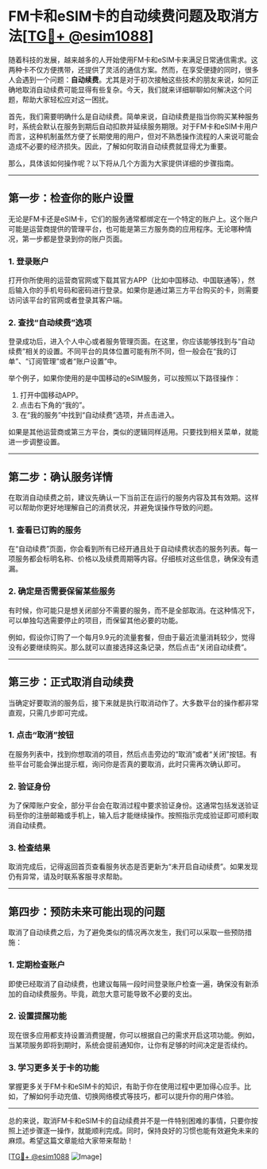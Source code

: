 # FM卡和eSIM卡的自动续费问题及取消方法[[TG💪+ @esim1088](https://t.me/s/esim1088)]

随着科技的发展，越来越多的人开始使用FM卡和eSIM卡来满足日常通信需求。这两种卡不仅方便携带，还提供了灵活的通信方案。然而，在享受便捷的同时，很多人会遇到一个问题：**自动续费**。尤其是对于初次接触这些技术的朋友来说，如何正确地取消自动续费可能显得有些复杂。今天，我们就来详细聊聊如何解决这个问题，帮助大家轻松应对这一困扰。

首先，我们需要明确什么是自动续费。简单来说，自动续费是指当你购买某种服务时，系统会默认在服务到期后自动扣款并延续服务期限。对于FM卡和eSIM卡用户而言，这种机制虽然方便了长期使用的用户，但对不熟悉操作流程的人来说可能会造成不必要的经济损失。因此，了解如何取消自动续费就显得尤为重要。

那么，具体该如何操作呢？以下将从几个方面为大家提供详细的步骤指南。

---

## **第一步：检查你的账户设置**

无论是FM卡还是eSIM卡，它们的服务通常都绑定在一个特定的账户上。这个账户可能是运营商提供的管理平台，也可能是第三方服务商的应用程序。无论哪种情况，第一步都是登录到你的账户页面。

### **1. 登录账户**
打开你所使用的运营商官网或下载其官方APP（比如中国移动、中国联通等），然后输入你的手机号码和密码进行登录。如果你是通过第三方平台购买的卡，则需要访问该平台的官网或者登录其客户端。

### **2. 查找“自动续费”选项**
登录成功后，进入个人中心或者服务管理页面。在这里，你应该能够找到与“自动续费”相关的设置。不同平台的具体位置可能有所不同，但一般会在“我的订单”、“订阅管理”或者“账户设置”中。

举个例子，如果你使用的是中国移动的eSIM服务，可以按照以下路径操作：
1. 打开中国移动APP。
2. 点击右下角的“我的”。
3. 在“我的服务”中找到“自动续费”选项，并点击进入。

如果是其他运营商或第三方平台，类似的逻辑同样适用。只要找到相关菜单，就能进一步调整设置。

---

## **第二步：确认服务详情**

在取消自动续费之前，建议先确认一下当前正在运行的服务内容及其有效期。这样可以帮助你更好地理解自己的消费状况，并避免误操作导致的问题。

### **1. 查看已订购的服务**
在“自动续费”页面，你会看到所有已经开通且处于自动续费状态的服务列表。每一项服务都会标明名称、价格以及续费周期等内容。仔细核对这些信息，确保没有遗漏。

### **2. 确定是否需要保留某些服务**
有时候，你可能只是想关闭部分不需要的服务，而不是全部取消。在这种情况下，可以单独勾选需要停止的项目，而保留其他必要的功能。

例如，假设你订购了一个每月9.9元的流量套餐，但由于最近流量消耗较少，觉得没有必要继续购买。那么就可以直接选择这条记录，然后点击“关闭自动续费”。

---

## **第三步：正式取消自动续费**

当确定好要取消的服务后，接下来就是执行取消动作了。大多数平台的操作都非常直观，只需几步即可完成。

### **1. 点击“取消”按钮**
在服务列表中，找到你想取消的项目，然后点击旁边的“取消”或者“关闭”按钮。有些平台可能会弹出提示框，询问你是否真的要取消，此时只需再次确认即可。

### **2. 验证身份**
为了保障账户安全，部分平台会在取消过程中要求验证身份。这通常包括发送验证码至你的注册邮箱或手机上，输入后才能继续操作。按照指示完成验证即可顺利取消自动续费。

### **3. 检查结果**
取消完成后，记得返回首页查看服务状态是否更新为“未开启自动续费”。如果发现仍有异常，请及时联系客服寻求帮助。

---

## **第四步：预防未来可能出现的问题**

取消了自动续费之后，为了避免类似的情况再次发生，我们可以采取一些预防措施：

### **1. 定期检查账户**
即使已经取消了自动续费，也建议每隔一段时间登录账户检查一遍，确保没有新添加的自动续费服务。毕竟，疏忽大意可能导致不必要的支出。

### **2. 设置提醒功能**
现在很多应用都支持设置消费提醒，你可以根据自己的需求开启这项功能。例如，当某项服务即将到期时，系统会提前通知你，让你有足够的时间决定是否续约。

### **3. 学习更多关于卡的功能**
掌握更多关于FM卡和eSIM卡的知识，有助于你在使用过程中更加得心应手。比如，了解如何手动充值、切换网络模式等技巧，都可以提升你的用户体验。

---

总的来说，取消FM卡和eSIM卡的自动续费并不是一件特别困难的事情，只要你按照上述步骤逐一操作，就能顺利完成。同时，保持良好的习惯也能有效避免未来的麻烦。希望这篇文章能给大家带来帮助！

[[TG💪+ @esim1088](https://t.me/s/esim1088) ![Image](https://i.postimg.cc/4NQfJmqS/Snipaste-2025-05-13-00-14-12.png)]